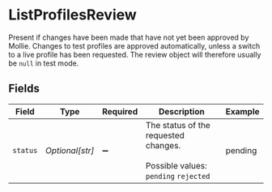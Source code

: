 # ListProfilesReview

Present if changes have been made that have not yet been approved by Mollie. Changes to test profiles are approved automatically, unless a switch to a live profile has been requested. The review object will therefore usually be `null` in test mode.


## Fields

| Field                                                                       | Type                                                                        | Required                                                                    | Description                                                                 | Example                                                                     |
| --------------------------------------------------------------------------- | --------------------------------------------------------------------------- | --------------------------------------------------------------------------- | --------------------------------------------------------------------------- | --------------------------------------------------------------------------- |
| `status`                                                                    | *Optional[str]*                                                             | :heavy_minus_sign:                                                          | The status of the requested changes.<br/><br/>Possible values: `pending` `rejected` | pending                                                                     |